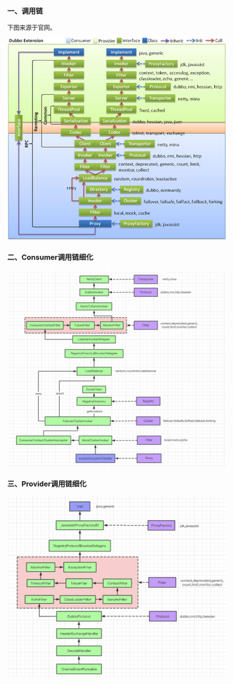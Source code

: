 ### 一、调用链

下图来源于官网。

![/dev-guide/images/dubbo-extension.jpg](../../src/main/resources/picture/dubbo-extension.jpg)

### 二、Consumer调用链细化

![image-20210530161638058](../../src/main/resources/picture/image-20210530161638058.png)

### 三、Provider调用链细化

![image-20210530161653841](../../src/main/resources/picture/image-20210530161653841.png)